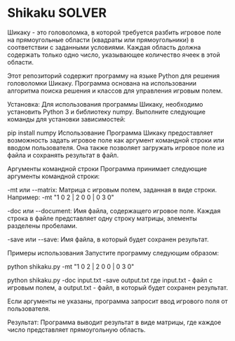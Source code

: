 # Shikaku SOLVER
Шикаку - это головоломка, в которой требуется разбить игровое поле на прямоугольные области (квадраты или прямоугольники) в соответствии с заданными условиями. Каждая область должна содержать только одно число, указывающее количество ячеек в этой области.

Этот репозиторий содержит программу на языке Python для решения головоломки Шикаку. Программа основана на использовании алгоритма поиска решения и классов для управления игровым полем.

Установка:
Для использования программы Шикаку, необходимо установить Python 3 и библиотеку numpy. Выполните следующие команды для установки зависимостей:

pip install numpy
Использование
Программа Шикаку предоставляет возможность задать игровое поле как аргумент командной строки или вводом пользователя. Она также позволяет загружать игровое поле из файла и сохранять результат в файл.

Аргументы командной строки
Программа принимает следующие аргументы командной строки:

-mt или --matrix: Матрица с игровым полем, заданная в виде строки. Например: -mt "1 0 2 | 2 0 0 | 0 3 0"

-doc или --document: Имя файла, содержащего игровое поле. Каждая строка в файле представляет одну строку матрицы, элементы разделены пробелами.

-save или --save: Имя файла, в который будет сохранен результат.

Примеры использования
Запустите программу следующим образом:

python shikaku.py -mt "1 0 2 | 2 0 0 | 0 3 0"


python shikaku.py -doc input.txt -save output.txt
где input.txt - файл с игровым полем, а output.txt - файл, в который будет сохранен результат.

Если аргументы не указаны, программа запросит ввод игрового поля от пользователя.

Результат:
Программа выводит результат в виде матрицы, где каждое число представляет прямоугольную область. 
